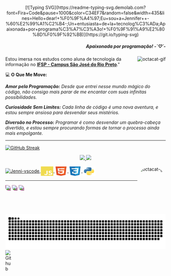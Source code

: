 <div align="center">
  [![Typing SVG](https://readme-typing-svg.demolab.com?font=Fira+Code&pause=1000&color=C34EF7&random=false&width=435&lines=Hello+dear!+%F0%9F%A4%97;Eu+sou+a+Jennifer++-%60%E2%99%A1%C2%B4-;Un+entusiasta+de+la+tecnolog%C3%ADa;Apaixonada+por+programa%C3%A7%C3%A3o!+%F0%9F%91%A9%E2%80%8D%F0%9F%92%BB)](https://git.io/typing-svg)
</div>
<h5 align="right">Apaixonada por programação! -`♡´- </h5>  <img align="right" alt="octacat-gif" height="50" src="https://github.com/images/mona-whisper.gif">




Estou imersa nos estudos como aluna de tecnologia da informação no [**IFSP - Campus São José do Rio Preto**](https://github.com/IFSP-SaoJosedoRioPreto)."

💻 **O Que Me Move:**

***Amor pela Programação:*** *Desde que entrei nesse mundo mágico do código, não consigo mais parar de me encantar com suas infinitas possibilidades.*

***Curiosidade Sem Limites:*** *Cada linha de código é uma nova aventura, e estou sempre ansiosa para desvendar seus mistérios.*

***Diversão no Processo:*** *Programar é como desvendar um quebra-cabeça divertido, e estou sempre procurando formas de tornar o processo ainda mais empolgante.*

<hr>

[![GitHub Streak](https://streak-stats.demolab.com?user=DevJenniferPereira&theme=omni&hide_border=true&date_format=M%20j%5B%2C%20Y%5D)](https://git.io/streak-stats)

<div align="center">
  <a href="https://github.com/DevJenniferPereira">
  <img height="180em" src="https://github-readme-stats.vercel.app/api?username=devjenniferpereira&show_icons=true&theme=dracula&include_all_commits=true&count_private=true"/>
  <img height="180em" src="https://github-readme-stats.vercel.app/api/top-langs/?username=DevJenniferPereira&layout=compact&langs_count=7&theme=dracula"/>
</div>


 
<div style="display: inline_block"><br>
  <img align="center" alt="Jenni-vscode" height="30" width="40" src="https://cdn.jsdelivr.net/gh/devicons/devicon/icons/vscode/vscode-original.svg">
  <img align="center" alt="Jenni-Js" height="30" width="40" src="https://raw.githubusercontent.com/devicons/devicon/master/icons/javascript/javascript-plain.svg">
  <img align="center" alt="Jenni-HTML" height="30" width="40" src="https://raw.githubusercontent.com/devicons/devicon/master/icons/html5/html5-original.svg">
  <img align="center" alt="Jenni-CSS" height="30" width="40" src="https://raw.githubusercontent.com/devicons/devicon/master/icons/css3/css3-original.svg">
  <img align="center" alt="Jenni-Python" height="30" width="40" src="https://raw.githubusercontent.com/devicons/devicon/master/icons/python/python-original.svg">
  <img align="right" alt="octacat-gif" height="150" style="border-radius: 50px;" src="https://github.githubassets.com/assets/mona-loading-dark-7701a7b97370.gif">
</div>
<hr>
<div> 
   <a href="https://instagram.com/devjenp" target="_blank"><img style="background-color: #bb4e95; padding: 0.1%; border-bottom-left-radius: 10px; border-top-right-radius: 10px;" src="https://img.shields.io/badge/-Instagram-%23E4405F?style=for-the-badge&logo=instagram&logoColor=white" target="_blank"></a> <!--Botão Instagram -->
  <a href = "mailto:devjenniferpereira@gmail.com"><img style="background-color: #bb4e95; padding: 0.1%; border-bottom-left-radius: 10px; border-top-right-radius: 10px;"  src="https://img.shields.io/badge/-Gmail-%23333?style=for-the-badge&logo=gmail&logoColor=white" target="_blank"></a> <!--Botão E-mail -->
  <a href="https://www.linkedin.com/in/devjenniferp" target="_blank"><img style="background-color: #bb4e95; padding: 0.1%; border-bottom-left-radius: 10px; border-top-right-radius: 10px;"  src="https://img.shields.io/badge/-LinkedIn-%230077B5?style=for-the-badge&logo=linkedin&logoColor=white" target="_blank"></a> <!--Botão Linkedin -->
</div>


<div align="center" dir="auto">
  <a target="_blank" rel="noopener noreferrer" href="https://raw.githubusercontent.com/platane/snk/output/github-contribution-grid-snake-dark.svg"><img src="https://raw.githubusercontent.com/platane/snk/output/github-contribution-grid-snake-dark.svg" alt="Snake animation" style="max-width: 100%;"></a>
</div>


<a href="https://github.com/devjenniferpereira/">
  <img align="left" alt="Github" width="22px" src="https://user-images.githubusercontent.com/50798883/196443439-71fee3b1-2665-451c-a8e0-9d322803b4f7.png" />
</a>
